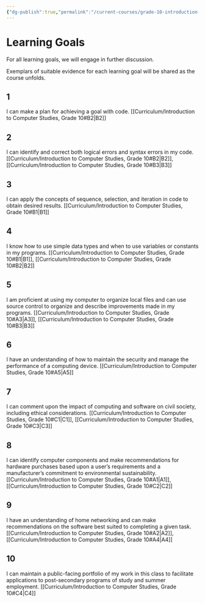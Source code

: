 ```yaml
---
{"dg-publish":true,"permalink":"/current-courses/grade-10-introduction-to-computer-studies/learning-goals/","dgHomeLink":false,"dgPassFrontmatter":false}
---
```


# Learning Goals
For all learning goals, we will engage in further discussion.

Exemplars of suitable evidence for each learning goal will be shared as the course unfolds.

## 1

I can make a plan for achieving a goal with code.
[[Curriculum/Introduction to Computer Studies, Grade 10#B2|B2]]

## 2

I can identify and correct both logical errors and syntax errors in my code.
[[Curriculum/Introduction to Computer Studies, Grade 10#B2|B2]], [[Curriculum/Introduction to Computer Studies, Grade 10#B3|B3]]

## 3

I can apply the concepts of sequence, selection, and iteration in code to obtain desired results.
[[Curriculum/Introduction to Computer Studies, Grade 10#B1|B1]]

## 4

I know how to use simple data types and when to use variables or constants in my programs.
[[Curriculum/Introduction to Computer Studies, Grade 10#B1|B1]], [[Curriculum/Introduction to Computer Studies, Grade 10#B2|B2]]

## 5

I am proficient at using my computer to organize local files and can use source control to organize and describe improvements made in my programs.
[[Curriculum/Introduction to Computer Studies, Grade 10#A3|A3]], [[Curriculum/Introduction to Computer Studies, Grade 10#B3|B3]]

## 6

I have an understanding of how to maintain the security and manage the performance of a computing device.
[[Curriculum/Introduction to Computer Studies, Grade 10#A5|A5]]

## 7

I can comment upon the impact of computing and software on civil society, including ethical considerations.
[[Curriculum/Introduction to Computer Studies, Grade 10#C1|C1]], [[Curriculum/Introduction to Computer Studies, Grade 10#C3|C3]]

## 8

I can identify computer components and make recommendations for hardware purchases based upon a user’s requirements and a manufacturer’s commitment to environmental sustainability.
[[Curriculum/Introduction to Computer Studies, Grade 10#A1|A1]], [[Curriculum/Introduction to Computer Studies, Grade 10#C2|C2]]

## 9

I have an understanding of home networking and can make recommendations on the software best suited to completing a given task.
[[Curriculum/Introduction to Computer Studies, Grade 10#A2|A2]], [[Curriculum/Introduction to Computer Studies, Grade 10#A4|A4]]

## 10

I can maintain a public-facing portfolio of my work in this class to facilitate applications to post-secondary programs of study and summer employment.
[[Curriculum/Introduction to Computer Studies, Grade 10#C4|C4]]

